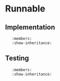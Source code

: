 # Runnable

## Implementation

```{automodule} py_app_dev.core.runnable
   :members:
   :show-inheritance:
```

## Testing

```{automodule} test_runnable
   :members:
   :show-inheritance:

```
